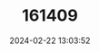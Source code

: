 ---
title: "161409"
category: "Rhinobatos irvinei"
draft: false
date: 2024-02-22 13:03:52
languages:
  Spanish; Castilian: ["Irvine Guitarra"]
  French: ["Raie-Guitare d’Irvine"]
  English: ["Spineback Guitarfish"]
---